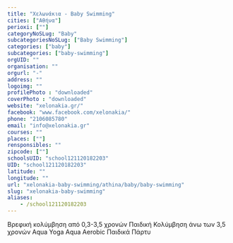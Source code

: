 ```yaml
---
title: "Χελωνάκια - Baby Swimming"
cities: ["Αθήνα"]
perioxi: [""]
categoryNoSLug: "Baby"
subcategoriesNoSLug: ["Baby Swimming"]
categories: ["baby"]
subcategories: ["baby-swimming"]
orgUID: ""
organisation: ""
orgurl: "-"
address: ""
logoimg: ""
profilePhoto : "downloaded"
coverPhoto : "downloaded"
website: "xelonakia.gr/"
facebook: "www.facebook.com/xelonakia/"
phone: "2106085780"
email: "info@xelonakia.gr"
courses: ""
places: [""]
rensponsibles: ""
zipcode: [""]
schoolsUID: "school121120182203"
UID: "school121120182203"
latitude: ""
longitude: ""
url: "xelonakia-baby-swimming/athina/baby/baby-swimming"
slug: "xelonakia-baby-swimming"
aliases:
    - /school121120182203
---
```



Βρεφική κολύμβηση από 0,3-3,5 χρονών Παιδική Κολύμβηση άνω των 3,5 χρονών Aqua Yoga Aqua Aerobic Παιδικά Πάρτυ

